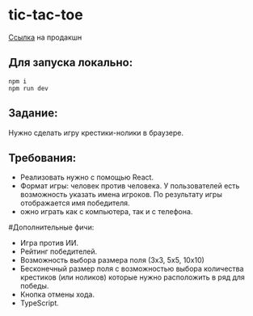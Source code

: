 # tic-tac-toe

[Ссылка](https://copy-of-a.github.io/tic-tac-toe/#/mode) на продакшн

## Для запуска локально: 
```
npm i
npm run dev
```
## Задание:
Нужно сделать игру крестики-нолики в браузере. 

## Требования:
- Реализовать нужно с помощью React.
- Формат игры: человек против человека. У пользователей есть возможность указать имена игроков. По результату игры отображается имя победителя.
- ожно играть как с компьютера, так и с телефона.

#Дополнительные фичи:
- Игра против ИИ.
- Рейтинг победителей.
- Возможность выбора размера поля (3х3, 5х5, 10х10)
- Бесконечный размер поля с возможностью выбора количества крестиков (или ноликов) которые нужно расположить в ряд для победы.
- Кнопка отмены хода.
- TypeScript.
